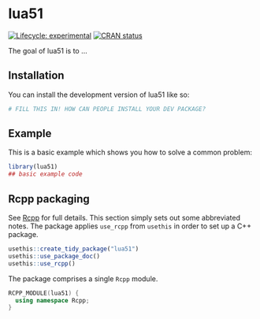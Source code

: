 
<!-- README.md is generated from README.Rmd. Please edit that file -->

# lua51

<!-- badges: start -->

[![Lifecycle:
experimental](https://img.shields.io/badge/lifecycle-experimental-orange.svg)](https://lifecycle.r-lib.org/articles/stages.html#experimental)
[![CRAN
status](https://www.r-pkg.org/badges/version/lua51)](https://CRAN.R-project.org/package=lua51)
<!-- badges: end -->

The goal of lua51 is to …

## Installation

You can install the development version of lua51 like so:

``` r
# FILL THIS IN! HOW CAN PEOPLE INSTALL YOUR DEV PACKAGE?
```

## Example

This is a basic example which shows you how to solve a common problem:

``` r
library(lua51)
## basic example code
```

## Rcpp packaging

See [Rcpp](http://www.rcpp.org/) for full details. This section simply
sets out some abbreviated notes. The package applies `use_rcpp` from
`usethis` in order to set up a C++ package.

``` r
usethis::create_tidy_package("lua51")
usethis::use_package_doc()
usethis::use_rcpp()
```

The package comprises a single `Rcpp` module.

``` cpp
RCPP_MODULE(lua51) {
  using namespace Rcpp;
}
```
